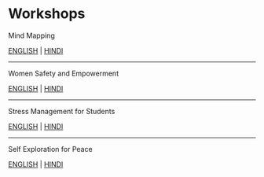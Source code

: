 # Workshops

Mind Mapping

[ENGLISH](mmc.pdf) |
[HINDI](mmchindi.pdf)

----

Women Safety and Empowerment

[ENGLISH](wsae.pdf) |
[HINDI](wsaehindi.pdf)

----

Stress Management for Students

[ENGLISH](students.pdf) |
[HINDI](studentshindi.pdf)

----

Self Exploration for Peace 

[ENGLISH](self-exp.pdf) |     [HINDI](self-exp-hindi.pdf)


